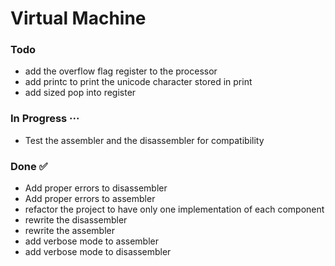 # Virtual Machine

### Todo

- add the overflow flag register to the processor  
- add printc to print the unicode character stored in print  
- add sized pop into register  

### In Progress ···

- Test the assembler and the disassembler for compatibility  

### Done ✅

- Add proper errors to disassembler  
- Add proper errors to assembler  
- refactor the project to have only one implementation of each component  
- rewrite the disassembler  
- rewrite the assembler  
- add verbose mode to assembler  
- add verbose mode to disassembler  

